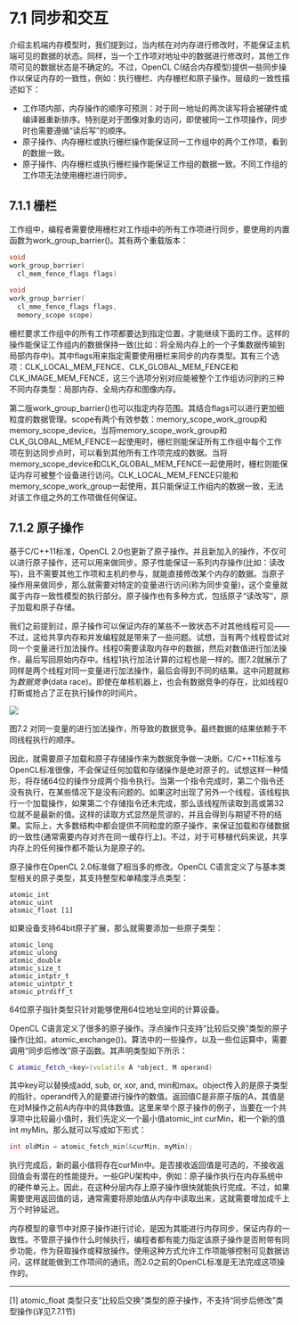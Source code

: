 # 7.1 同步和交互

介绍主机端内存模型时，我们提到过，当内核在对内存进行修改时，不能保证主机端可见的数据的状态。同样，当一个工作项对地址中的数据进行修改时，其他工作项可见的数据状态是不确定的。不过，OpenCL C(结合内存模型)提供一些同步操作以保证内存的一致性，例如：执行栅栏、内存栅栏和原子操作。层级的一致性描述如下：

- 工作项内部，内存操作的顺序可预测：对于同一地址的两次读写将会被硬件或编译器重新排序。特别是对于图像对象的访问，即使被同一工作项操作，同步时也需要遵循“读后写”的顺序。
- 原子操作、内存栅栏或执行栅栏操作能保证同一工作组中的两个工作项，看到的数据一致。
- 原子操作、内存栅栏或执行栅栏操作能保证工作组的数据一致。不同工作组的工作项无法使用栅栏进行同步。

## 7.1.1 栅栏

工作组中，编程者需要使用栅栏对工作组中的所有工作项进行同步，要使用的内置函数为work_group_barrier()。其有两个重载版本：

```c++
void
work_group_barrier(
  cl_mem_fence_flags flags)
  
void
work_group_barrier(
  cl_mme_fence_flags flags,
  memory_scope scope)
```

栅栏要求工作组中的所有工作项都要达到指定位置，才能继续下面的工作。这样的操作能保证工作组内的数据保持一致(比如：将全局内存上的一个子集数据传输到局部内存中)。其中flags用来指定需要使用栅栏来同步的内存类型。其有三个选项：CLK_LOCAL_MEM_FENCE、CLK_GLOBAL_MEM_FENCE和CLK_IMAGE_MEM_FENCE，这三个选项分别对应能被整个工作组访问到的三种不同内存类型：局部内存、全局内存和图像内存。

第二版work_group_barrier()也可以指定内存范围。其结合flags可以进行更加细粒度的数据管理。scope有两个有效参数：memory_scope_work_group和memory_scope_device。当将memory_scope_work_group和CLK_GLOBAL_MEM_FENCE一起使用时，栅栏则能保证所有工作组中每个工作项在到达同步点时，可以看到其他所有工作项完成的数据。当将memory_scope_device和CLK_GLOBAL_MEM_FENCE一起使用时，栅栏则能保证内存可被整个设备进行访问。CLK_LOCAL_MEM_FENCE只能和memory_scope_work_group一起使用，其只能保证工作组内的数据一致，无法对该工作组之外的工作项做任何保证。

## 7.1.2 原子操作

基于C/C++11标准，OpenCL 2.0也更新了原子操作。并且新加入的操作，不仅可以进行原子操作，还可以用来做同步。原子性能保证一系列内存操作(比如：读改写)，且不需要其他工作项和主机的参与，就能直接修改某个内存的数据。当原子操作用来做同步，那么就需要对特定的变量进行访问(称为同步变量)，这个变量就属于内存一致性模型的执行部分。原子操作也有多种方式，包括原子“读改写”，原子加载和原子存储。

我们之前提到过，原子操作可以保证内存的某些不一致状态不对其他线程可见——不过，这给共享内存和并发编程就是带来了一些问题。试想，当有两个线程尝试对同一个变量进行加法操作。线程0需要读取内存中的数据，然后对数值进行加法操作，最后写回原始内存中。线程1执行加法计算的过程也是一样的。图7.2就展示了同样是两个线程对同一变量进行加法操作，最后会得到不同的结果。这中问题就称为*数据竞争*(data race)。即使在单核机器上，也会有数据竞争的存在，比如线程0打断或抢占了正在执行操作的时间片。

![](../../images/chapter7/7-2.png)

图7.2 对同一变量的进行加法操作，所导致的数据竞争。最终数据的结果依赖于不同线程执行的顺序。

因此，就需要原子加载和原子存储操作来为数据竞争做一决断。C/C++11标准与OpenCL标准很像，不会保证任何加载和存储操作是绝对原子的。试想这样一种情形，将存储64位的操作分成两个指令执行。当第一个指令完成时，第二个指令还没有执行，在某些情况下是没有问题的。如果这时出现了另外一个线程，该线程执行一个加载操作，如果第二个存储指令还未完成，那么该线程所读取到高或第32位就不是最新的值。这样的读取方式显然是荒谬的，并且会得到与期望不符的结果。实际上，大多数结构中都会提供不同粒度的原子操作，来保证加载和存储数据的一致性(通常需要内存对齐在同一缓存行上)。不过，对于可移植代码来说，共享内存上的任何操作都不能认为是原子的。

原子操作在OpenCL 2.0标准做了相当多的修改。OpenCL C语言定义了与基本类型相关的原子类型，其支持整型和单精度浮点类型：

```
atomic_int
atomic_uint
atomic_float [1]
```

如果设备支持64bit原子扩展，那么就需要添加一些原子类型：

```
atomic_long
atomic_ulong
atomic_double
atomic_size_t
atomic_intptr_t
atomic_uintptr_t
atomic_ptrdiff_t
```

64位原子指针类型只针对能够使用64位地址空间的计算设备。

OpenCL C语言定义了很多的原子操作。浮点操作只支持“比较后交换”类型的原子操作(比如，atomic_exchange())。算法中的一些操作，以及一些位运算中，需要调用“同步后修改”原子函数。其声明类型如下所示：

```c++
C atomic_fetch_<key>(volatile A *object, M operand)
```

其中key可以替换成add, sub, or, xor, and, min和max。object传入的是原子类型的指针，operand传入的是要进行操作的数值。返回值C是非原子版的A，其值是在对M操作之前A内存中的具体数值。这里来举个原子操作的例子，当要在一个共享项中比较最小值时，我们先定义一个最小值atomic_int curMin，和一个新的值int myMin。那么就可以写成如下形式：

```c++
int oldMin = atomic_fetch_min(&curMin, myMin);
```

执行完成后，新的最小值将存在curMin中。是否接收返回值是可选的，不接收返回值会有潜在的性能提升。一些GPU架构中，例如：原子操作执行在内存系统中的硬件单元上。因此，在这种分层内存上原子操作很快就能执行完成。不过，如果需要使用返回值的话，通常需要将原始值从内存中读取出来，这就需要增加成千上万个时钟延迟。

内存模型的章节中对原子操作进行讨论，是因为其能进行内存同步，保证内存的一致性。不管原子操作什么时候执行，编程者都有能力指定该原子操作是否附带有同步功能，作为获取操作或释放操作。使用这种方式允许工作项能够控制可见数据访问，这样就能做到工作项间的通讯，而2.0之前的OpenCL标准是无法完成这项操作的。

-------

[1] atomic_float 类型只支“比较后交换”类型的原子操作，不支持“同步后修改”类型操作(详见7.7.1节)